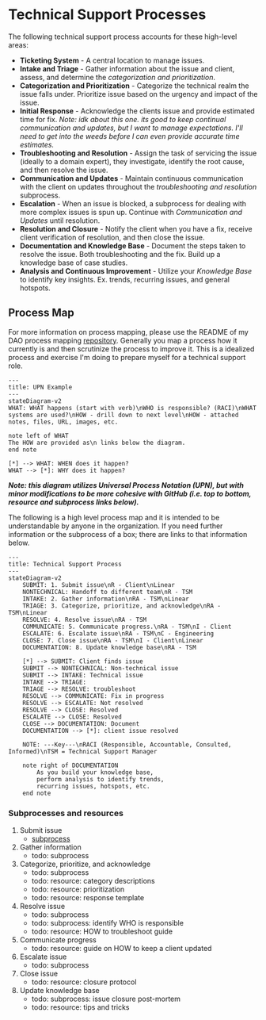 # Technical Support Processes

The following technical support process accounts for these high-level areas:

- **Ticketing System** - A central location to manage issues.
- **Intake and Triage** - Gather information about the issue and client, assess, and determine the *categorization and prioritization*.
- **Categorization and Prioritization** - Categorize the technical realm the issue falls under. Prioritize issue based on the urgency and impact of the issue.
- **Initial Response** - Acknowledge the clients issue and provide estimated time for fix. *Note: idk about this one. its good to keep continual communication and updates, but I want to manage expectations. I'll need to get into the weeds before I can even provide accurate time estimates.*
- **Troubleshooting and Resolution** - Assign the task of servicing the issue (ideally to a domain expert), they investigate, identify the root cause, and then resolve the issue.
- **Communication and Updates** - Maintain continuous communication with the client on updates throughout the *troubleshooting and resolution* subprocess.
- **Escalation** - When an issue is blocked, a subprocess for dealing with more complex issues is spun up. Continue with *Communication and Updates* until resolution.
- **Resolution and Closure** - Notify the client when you have a fix, receive client verification of resolution, and then close the issue.
- **Documentation and Knowledge Base** - Document the steps taken to resolve the issue. Both troubleshooting and the fix. Build up a knowledge base of case studies.
- **Analysis and Continuous Improvement** - Utilize your *Knowledge Base* to identify key insights. Ex. trends, recurring issues, and general hotspots.

## Process Map

For more information on process mapping, please use the README of my DAO process mapping [repository](https://github.com/sbvegan/dao-process-mapping). Generally you map a process how it currently is and then scrutinize the process to improve it. This is a idealized process and exercise I'm doing to prepare myself for a technical support role.

```mermaid
---
title: UPN Example
---
stateDiagram-v2
WHAT: WHAT happens (start with verb)\nWHO is responsible? (RACI)\nWHAT systems are used?\nHOW - drill down to next level\nHOW - attached notes, files, URL, images, etc.

note left of WHAT
The HOW are provided as\n links below the diagram.
end note

[*] --> WHAT: WHEN does it happen?
WHAT --> [*]: WHY does it happen?
```

***Note: this diagram utilizes Universal Process Notation (UPN), but with minor modifications to be more cohesive with GitHub (i.e. top to bottom, resource and subprocess links below).***

The following is a high level process map and it is intended to be understandable by anyone in the organization. If you need further information or the subprocess of a box; there are links to that information below.

```mermaid
---
title: Technical Support Process
---
stateDiagram-v2
    SUBMIT: 1. Submit issue\nR - Client\nLinear
    NONTECHNICAL: Handoff to different team\nR - TSM
    INTAKE: 2. Gather information\nRA - TSM\nLinear
    TRIAGE: 3. Categorize, prioritize, and acknowledge\nRA - TSM\nLinear
    RESOLVE: 4. Resolve issue\nRA - TSM
    COMMUNICATE: 5. Communicate progress.\nRA - TSM\nI - Client
    ESCALATE: 6. Escalate issue\nRA - TSM\nC - Engineering
    CLOSE: 7. Close issue\nRA - TSM\nI - Client\nLinear
    DOCUMENTATION: 8. Update knowledge base\nRA - TSM

    [*] --> SUBMIT: Client finds issue
    SUBMIT --> NONTECHNICAL: Non-technical issue
    SUBMIT --> INTAKE: Technical issue
    INTAKE --> TRIAGE: 
    TRIAGE --> RESOLVE: troubleshoot
    RESOLVE --> COMMUNICATE: Fix in progress
    RESOLVE --> ESCALATE: Not resolved
    RESOLVE --> CLOSE: Resolved
    ESCALATE --> CLOSE: Resolved
    CLOSE --> DOCUMENTATION: Document
    DOCUMENTATION --> [*]: client issue resolved

    NOTE: ---Key---\nRACI (Responsible, Accountable, Consulted, Informed)\nTSM = Technical Support Manager

    note right of DOCUMENTATION
        As you build your knowledge base,
        perform analysis to identify trends,
        recurring issues, hotspots, etc.
    end note
```

### Subprocesses and resources

1. Submit issue
    - [subprocess](./subprocesses/submit-issue.md)
2. Gather information
    - todo: subprocess
3. Categorize, prioritize, and acknowledge
    - todo: subprocess
    - todo: resource: category descriptions
    - todo: resource: prioritization
    - todo: resource: response template
4. Resolve issue
    - todo: subprocess
    - todo: subprocess: identify WHO is responsible
    - todo: resource: HOW to troubleshoot guide
5. Communicate progress
    - todo: resource: guide on HOW to keep a client updated 
6. Escalate issue
    - todo: subprocess
7. Close issue
    - todo: resource: closure protocol
8. Update knowledge base
    - todo: subprocess: issue closure post-mortem
    - todo: resource: tips and tricks